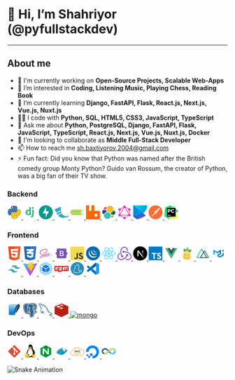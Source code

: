 # 👋 Hi, I’m Shahriyor (@pyfullstackdev)

----------------------------------------

## About me

- 🔭 I'm currently working on **Open-Source Projects, Scalable Web-Apps**
- 🧠 I’m interested in **Coding, Listening Music, Playing Chess, Reading Book**
- 🌱 I’m currently learning **Django, FastAPI, Flask, React.js, Next.js, Vue.js, Nuxt.js**
- 🧑‍💻️ I code with **Python, SQL, HTML5, CSS3, JavaScript, TypeScript**
- 💬 Ask me about **Python, PostgreSQL, Django, FastAPI, Flask, JavaScript, TypeScript, React.js, Next.js, Vue.js, Nuxt.js, Docker**
- 💞️ I'm looking to collaborate as **Middle Full-Stack Developer**
- 📫 How to reach me [sh.baxtiyorov.2004@gmail.com](mailto:sh.baxtiyorov.2004@gmail.com)
- ⚡ Fun fact: Did you know that Python was named after the British comedy group Monty Python? Guido van Rossum, the
  creator of Python, was a big fan of their TV show.

### Backend

<a href="https://docs.python.org" target="_blank">
  <img src="./icons/backend/python.png" alt="python3" height="32px" width="32px">
</a>

<a href="https://docs.djangoproject.com" target="_blank">
  <img src="./icons/backend/django.png" alt="django" height="32px" width="32px">
</a>

<a href="https://fastapi.tiangolo.com" target="_blank">
  <img src="./icons/backend/fastapi.png" alt="fastapi" height="32px" width="32px">
</a>

<a href="https://flask.palletsprojects.com" target="_blank">
  <img src="./icons/backend/flask.png" alt="flask" height="32px" width="32px">
</a>

<a href="https://docs.celeryq.dev" target="_blank">
  <img src="./icons/backend/celery.png" alt="" height="32px" width="32px">
</a>

<a href="" target="_blank">
  <img src="./icons/backend/rabbitmq.png" alt="" height="32px" width="32px">
</a>

<a href="" target="_blank">
  <img src="./icons/backend/elasticsearch.png" alt="" height="32px" width="32px">
</a>

<a href="" target="_blank">
  <img src="./icons/backend/graphql.png" alt="" height="32px" width="32px">
</a>

<a href="" target="_blank">
  <img src="./icons/backend/poetry.png" alt="" height="32px" width="32px">
</a>

<a href="" target="_blank">
  <img src="./icons/backend/postman.png" alt="" height="32px" width="32px">
</a>

<a href="" target="_blank">
  <img src="./icons/backend/pycharm.png" alt="" height="32px" width="32px">
</a>

### Frontend

<a href="https://developer.mozilla.org/en/docs/web/html" target="_blank">
  <img src="./icons/frontend/html5.png" alt="html5" height="32px" width="32px" />
</a>

<a href="https://developer.mozilla.org/en/docs/web/css" target="_blank">
  <img src="./icons/frontend/css3.png" alt="css3" height="32px" width="32px" />
</a>

<a href="https://sass-lang.com" target="_blank">
  <img src="./icons/frontend/sass.png" alt="" height="32px" width="32px">
</a>

<a href="https://getbootstrap.com" target="_blank">
  <img src="./icons/frontend/bootstrap5.png" alt="" height="32px" width="32px">
</a>

<a href="https://developer.mozilla.org/en/docs/web/javascript" target="_blank">
  <img src="./icons/frontend/js.png" alt="javascript" height="32px" width="32px">
</a>

<a href="https://jquery.com" target="_blank">
  <img src="./icons/frontend/jquery.png" alt="" height="32px" width="32px">
</a>

<a href="https://react.dev" target="_blank">
  <img src="./icons/frontend/react.png" alt="reactjs" height="32px" width="32px">
</a>

<a href="https://redux.js.org" target="_blank">
  <img src="./icons/frontend/redux.png" alt="" height="32px" width="32px">
</a>

<a href="https://nextjs.org" target="_blank">
  <img src="./icons/frontend/next.png" alt="nextjs" height="32px" width="32px">
</a>

<a href="https://www.typescriptlang.org" target="_blank">
  <img src="./icons/frontend/ts.png" alt="typescript" height="32px" width="32px">
</a>

<a href="https://vuejs.org" target="_blank">
  <img src="./icons/frontend/vue.png" alt="vuejs" height="32px" width="32px">
</a>

<a href="https://pinia.vuejs.org" target="_blank">
  <img src="./icons/frontend/pinia.png" alt="" height="32px" width="32px">
</a>

<a href="https://nuxt.com" target="_blank">
  <img src="./icons/frontend/nuxt.png" alt="nuxtjs" height="32px" width="32px">
</a>

<a href="https://mui.com" target="_blank">
  <img src="./icons/frontend/mui.png" alt="" height="32px" width="32px">
</a>

<a href="https://tailwindcss.com" target="_blank">
  <img src="./icons/frontend/tailwindcss.png" alt="" height="32px" width="32px">
</a>

<a href="" target="_blank">
  <img src="./icons/frontend/vite.png" alt="" height="32px" width="32px">
</a>

<a href="" target="_blank">
  <img src="./icons/frontend/webpack.png" alt="" height="32px" width="32px">
</a>

<a href="" target="_blank">
  <img src="./icons/frontend/npm.png" alt="" height="32px" width="32px">
</a>

<a href="" target="_blank">
  <img src="./icons/frontend/yarn.png" alt="" height="32px" width="32px">
</a>

<a href="" target="_blank">
  <img src="./icons/frontend/vscode.png" alt="" height="32px" width="32px">
</a>

### Databases

<a href="https://www.sqlite.org" target="_blank">
  <img src="./icons/databases/sqlite.png" alt="sqlite" height="32px" width="32px">
</a>

<a href="https://www.postgresql.org" target="_blank">
  <img src="./icons/databases/postgresql.png" alt="postgresql" height="32px" width="32px">
</a>

<a href="https://www.mysql.com" target="_blank">
  <img src="./icons/databases/mysql.png" alt="mysql" height="32px" width="32px">
</a>

<a href="https://redis.io" target="_blank">
  <img src="./icons/databases/redis.png" alt="redis" height="32px" width="32px">
</a>

<a href="https://www.mongodb.com" target="_blank">
  <img src="./icons/databases/mongo.png" alt="mongo" height="32px" width="32px">
</a>

### DevOps

<a href="https://git-scm.com" target="_blank">
  <img src="./icons/devops/git.png" alt="" height="32px" width="32px">
</a>

<a href="https://www.linux.org" target="_blank">
  <img src="./icons/devops/linux.png" alt="" height="32px" width="32px">
</a>

<a href="https://nginx.org/ru/" target="_blank">
  <img src="./icons/devops/nginx.png" alt="" height="32px" width="32px">
</a>

<a href="https://www.docker.com" target="_blank">
  <img src="./icons/devops/docker.png" alt="" height="32px" width="32px">
</a>

<a href="https://aws.amazon.com/" target="_blank">
  <img src="./icons/devops/aws.png" alt="" height="32px" width="32px">
</a>

<a href="https://www.digitalocean.com" target="_blank">
  <img src="./icons/devops/digitalocean.png" alt="" height="32px" width="32px">
</a>

<a href="https://docs.gitlab.com/ee/ci/" target="_blank">
  <img src="./icons/devops/cicd.png" alt="" height="32px" width="32px">
</a>

![Snake Animation](https://github.com/mirsaid-mirzohidov/mirsaid-mirzohidov/blob/output/github-contribution-grid-snake.svg)

